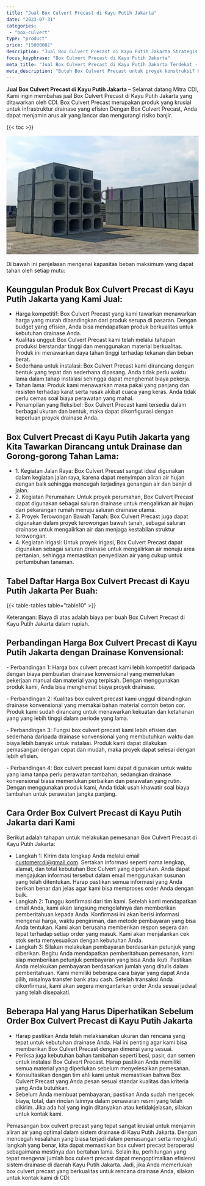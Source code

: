 ```yaml
---
title: "Jual Box Culvert Precast di Kayu Putih Jakarta"
date: "2023-07-31"
categories:
 - "box-culvert"
type: "product"
price: "[500000]"
description: "Jual Box Culvert Precast di Kayu Putih Jakarta Strategis. Box Culvert Precast profesional untuk kebutuhan konstruksi dengan performa superior. Segera dapatkan informasi detail."
focus_keyphrase: "Box Culvert Precast di Kayu Putih Jakarta"
meta_title: "Jual Box Culvert Precast di Kayu Putih Jakarta Terdekat - CDI"
meta_description: "Butuh Box Culvert Precast untuk proyek konstruksi? Kami adalah solusi tepat dengan kualitas premium. Dapatkan informasi sekarang."
---
```


**Jual Box Culvert Precast di Kayu Putih Jakarta** – Selamat datang Mitra CDI, Kami ingin membahas jual Box Culvert Precast di Kayu Putih Jakarta yang ditawarkan oleh CDI. Box Culvert Precast merupakan produk yang krusial untuk infrastruktur drainase yang efisien Dengan Box Culvert Precast, Anda dapat menjamin arus air yang lancar dan mengurangi risiko banjir.

{{< toc >}}

![Jual Box Culvert Precast di Kayu Putih Jakarta](/images/box-culvert/box-culvert-31.jpg)

Di bawah ini penjelasan mengenai kapasitas beban maksimum yang dapat tahan oleh setiap mutu: 

## Keunggulan Produk Box Culvert Precast di Kayu Putih Jakarta yang Kami Jual:

*   Harga kompetitif: Box Culvert Precast yang kami tawarkan menawarkan harga yang murah dibandingkan dari produk serupa di pasaran. Dengan budget yang efisien, Anda bisa mendapatkan produk berkualitas untuk kebutuhan drainase Anda.
*   Kualitas unggul: Box Culvert Precast kami telah melalui tahapan produksi berstandar tinggi dan menggunakan material berkualitas. Produk ini menawarkan daya tahan tinggi terhadap tekanan dan beban berat.
*   Sederhana untuk instalasi: Box Culvert Precast kami dirancang dengan bentuk yang tepat dan sederhana dipasang. Anda tidak perlu waktu lama dalam tahap instalasi sehingga dapat menghemat biaya pekerja.
*   Tahan lama: Produk kami menawarkan masa pakai yang panjang dan resisten terhadap karat serta rusak akibat cuaca yang keras. Anda tidak perlu cemas soal biaya perawatan yang mahal.
*   Penampilan yang fleksibel: Box Culvert Precast kami tersedia dalam berbagai ukuran dan bentuk, maka dapat dikonfigurasi dengan keperluan proyek drainase Anda.

## Box Culvert Precast di Kayu Putih Jakarta yang Kita Tawarkan Dirancang untuk Drainase dan Gorong-gorong Tahan Lama:

*   1\. Kegiatan Jalan Raya: Box Culvert Precast sangat ideal digunakan dalam kegiatan jalan raya, karena dapat menyimpan aliran air hujan dengan baik sehingga mencegah terjadinya genangan air dan banjir di jalan.
*   2\. Kegiatan Perumahan: Untuk proyek perumahan, Box Culvert Precast dapat digunakan sebagai saluran drainase untuk mengalirkan air hujan dari pekarangan rumah menuju saluran drainase utama.
*   3\. Proyek Terowongan Bawah Tanah: Box Culvert Precast juga dapat digunakan dalam proyek terowongan bawah tanah, sebagai saluran drainase untuk mengalirkan air dan menjaga kestabilan struktur terowongan.
*   4\. Kegiatan Irigasi: Untuk proyek irigasi, Box Culvert Precast dapat digunakan sebagai saluran drainase untuk mengalirkan air menuju area pertanian, sehingga memastikan penyediaan air yang cukup untuk pertumbuhan tanaman.

## Tabel Daftar Harga Box Culvert Precast di Kayu Putih Jakarta Per Buah:

{{< table-tables table="table10" >}}

Keterangan: Biaya di atas adalah biaya per buah Box Culvert Precast di Kayu Putih Jakarta dalam rupiah.

## Perbandingan Harga Box Culvert Precast di Kayu Putih Jakarta dengan Drainase Konvensional:

\- Perbandingan 1: Harga box culvert precast kami lebih kompetitif daripada dengan biaya pembuatan drainase konvensional yang memerlukan pekerjaan manual dan material yang terpisah. Dengan menggunakan produk kami, Anda bisa menghemat biaya proyek drainase.

\- Perbandingan 2: Kualitas box culvert precast kami unggul dibandingkan drainase konvensional yang memakai bahan material contoh beton cor. Produk kami sudah dirancang untuk menawarkan kekuatan dan ketahanan yang yang lebih tinggi dalam periode yang lama.

\- Perbandingan 3: Fungsi box culvert precast kami lebih efisien dan sederhana daripada drainase konvensional yang membutuhkan waktu dan biaya lebih banyak untuk instalasi. Produk kami dapat dilakukan pemasangan dengan cepat dan mudah, maka proyek dapat selesai dengan lebih efisien.

\- Perbandingan 4: Box culvert precast kami dapat digunakan untuk waktu yang lama tanpa perlu perawatan tambahan, sedangkan drainase konvensional biasa memerlukan perbaikan dan perawatan yang rutin. Dengan menggunakan produk kami, Anda tidak usah khawatir soal biaya tambahan untuk perawatan jangka panjang.

## Cara Order Box Culvert Precast di Kayu Putih Jakarta dari Kami

Berikut adalah tahapan untuk melakukan pemesanan Box Culvert Precast di Kayu Putih Jakarta:

*   Langkah 1: Kirim data lengkap Anda melalui email customercdi@gmail.com. Sertakan informasi seperti nama lengkap, alamat, dan total kebutuhan Box Culvert yang diperlukan.
Anda dapat mengajukan informasi tersebut dalam email menggunakan susunan yang telah ditentukan. Harap pastikan semua informasi yang Anda berikan benar dan jelas agar kami bisa memproses order Anda dengan baik.
*   Langkah 2: Tunggu konfirmasi dari tim kami. Setelah kami mendapatkan email Anda, kami akan langsung mengolahnya dan memberikan pemberitahuan kepada Anda. Konfirmasi ini akan berisi informasi mengenai harga, waktu pengiriman, dan metode pembayaran yang bisa Anda tentukan.
Kami akan berusaha memberikan respon segera dan tepat terhadap setiap order yang masuk. Kami akan menjalankan cek stok serta menyesuaikan dengan kebutuhan Anda.
*   Langkah 3: Silakan melakukan pembayaran berdasarkan petunjuk yang diberikan. Begitu Anda mendapatkan pemberitahuan pemesanan, kami siap memberikan petunjuk pembayaran yang bisa Anda ikuti. Pastikan Anda melakukan pembayaran berdasarkan jumlah yang ditulis dalam pemberitahuan.
Kami memiliki beberapa cara bayar yang dapat Anda pilih, misalnya transfer bank atau cash. Setelah transaksi Anda dikonfirmasi, kami akan segera mengantarkan order Anda sesuai jadwal yang telah disepakati.

## Beberapa Hal yang Harus Diperhatikan Sebelum Order Box Culvert Precast di Kayu Putih Jakarta

*   Harap pastikan Anda telah melaksanakan ukuran dan rencana yang tepat untuk kebutuhan drainase Anda. Hal ini penting agar kami bisa memberikan Box Culvert Precast dengan dimensi yang sesuai.
*   Periksa juga kebutuhan bahan tambahan seperti besi, pasir, dan semen untuk instalasi Box Culvert Precast. Harap pastikan Anda memiliki semua material yang diperlukan sebelum menyelesaikan pemesanan.
*   Konsultasikan dengan tim ahli kami untuk memastikan bahwa Box Culvert Precast yang Anda pesan sesuai standar kualitas dan kriteria yang Anda butuhkan.
*   Sebelum Anda membuat pembayaran, pastikan Anda sudah mengecek biaya, total, dan rincian lainnya dalam penawaran resmi yang telah dikirim. Jika ada hal yang ingin ditanyakan atau ketidakjelasan, silakan untuk kontak kami.

Pemasangan box culvert precast yang tepat sangat krusial untuk menjamin aliran air yang optimal dalam sistem drainase di Kayu Putih Jakarta. Dengan mencegah kesalahan yang biasa terjadi dalam pemasangan serta mengikuti langkah yang benar, kita dapat memastikan box culvert precast beroperasi sebagaimana mestinya dan bertahan lama. Selain itu, perhitungan yang tepat mengenai jumlah box culvert precast dapat mengoptimalkan efisiensi sistem drainase di daerah Kayu Putih Jakarta. Jadi, jika Anda memerlukan box culvert precast yang berkualitas untuk rencana drainase Anda, silakan untuk kontak kami di CDI.
